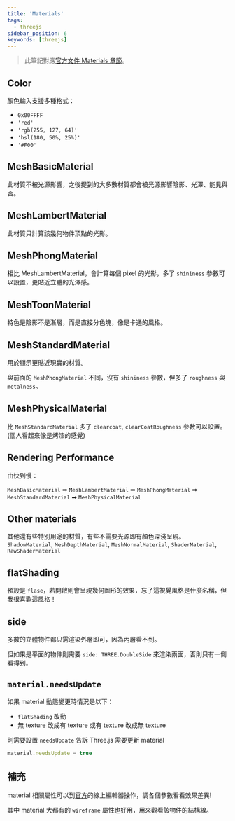 ```yaml
---
title: 'Materials'
tags:
  - threejs
sidebar_position: 6
keywords: [threejs]
---
```


> 此筆記對應[官方文件 Materials 章節](https://threejs.org/manual/#en/materials)。

## Color
顏色輸入支援多種格式：
- `0x00FFFF`
- `'red'`
- `'rgb(255, 127, 64)'`
- `'hsl(180, 50%, 25%)'`
- `'#F00'`

## MeshBasicMaterial
此材質不被光源影響，之後提到的大多數材質都會被光源影響陰影、光澤、能見與否。

## MeshLambertMaterial
此材質只計算該幾何物件頂點的光影。

## MeshPhongMaterial
相比 MeshLambertMaterial，會計算每個 pixel 的光影，多了 `shininess` 參數可以設置，更貼近立體的光澤感。

## MeshToonMaterial
特色是陰影不是漸層，而是直接分色塊，像是卡通的風格。

## MeshStandardMaterial
用於顯示更貼近現實的材質。

與前面的 `MeshPhongMaterial` 不同，沒有 `shininess` 參數，但多了 `roughness` 與 `metalness`。

## MeshPhysicalMaterial
比 `MeshStandardMaterial` 多了 `clearcoat`, `clearCoatRoughness` 參數可以設置。(個人看起來像是烤漆的感覺)

## Rendering Performance
由快到慢：

`MeshBasicMaterial` ➡ `MeshLambertMaterial` ➡ `MeshPhongMaterial` ➡ `MeshStandardMaterial` ➡ `MeshPhysicalMaterial`

## Other materials
其他還有些特別用途的材質，有些不需要光源即有顏色深淺呈現。
`ShadowMaterial`, `MeshDepthMaterial`, `MeshNormalMaterial`, `ShaderMaterial`, `RawShaderMaterial`

## flatShading
預設是 `flase`，若開啟則會呈現幾何圖形的效果，忘了這視覺風格是什麼名稱，但我很喜歡這風格！

## side
多數的立體物件都只需渲染外層即可，因為內層看不到。

但如果是平面的物件則需要 `side: THREE.DoubleSide` 來渲染兩面，否則只有一側看得到。

## `material.needsUpdate`

如果 material 動態變更時情況是以下：
- `flatShading` 改動
- 無 texture 改成有 texture 或有 texture 改成無 texture

則需要設置 `needsUpdate` 告訴 Three.js 需要更新 material
```js
material.needsUpdate = true
```

## 補充
material 相關屬性可以到[官方](https://threejs.org/docs/#api/en/materials/MeshBasicMaterial)的線上編輯器操作，調各個參數看看效果差異!

其中 material 大都有的 `wireframe` 屬性也好用，用來觀看該物件的結構線。